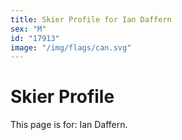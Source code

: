 ```yaml
---
title: Skier Profile for Ian Daffern
sex: "M"
id: "17913"
image: "/img/flags/can.svg" 
---
```


# Skier Profile

This page is for: Ian Daffern.
    
